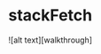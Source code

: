 # stackFetch

![alt text][walkthrough]

[logo]: 'https://cloud.githubusercontent.com/assets/6755555/17759382/836dd780-64ab-11e6-8f6a-329f66f01fd7.gif'
